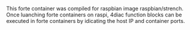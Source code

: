 This forte container was compiled for raspbian image raspbian/strench. Once luanching forte containers on raspi, 4diac function blocks can be executed in forte containers by idicating the host IP and container ports.
